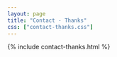 ```yaml
---
layout: page
title: "Contact - Thanks"
css: ["contact-thanks.css"]
---
```

{% include contact-thanks.html %}

